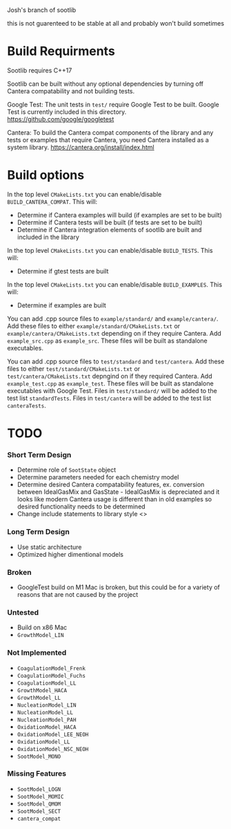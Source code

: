 Josh's branch of sootlib

this is not guarenteed to be stable at all and probably won't build sometimes

# Build Requirments

Sootlib requires C++17

Sootlib can be built without any optional dependencies by turning off Cantera compatability and not building tests.

Google Test: The unit tests in `test/` require Google Test to be built. Google Test is currently included in this
directory. https://github.com/google/googletest

Cantera: To build the Cantera compat components of the library and any tests or examples that require Cantera, you need
Cantera installed as a system library. https://cantera.org/install/index.html

# Build options

In the top level `CMakeLists.txt` you can enable/disable `BUILD_CANTERA_COMPAT`. This will:
* Determine if Cantera examples will build (if examples are set to be built)
* Determine if Cantera tests will be built (if tests are set to be built)
* Determine if Cantera integration elements of sootlib are built and included in the library

In the top level `CMakeLists.txt` you can enable/disable `BUILD_TESTS`. This will:
* Determine if gtest tests are built

In the top level `CMakeLists.txt` you can enable/disable `BUILD_EXAMPLES`. This will:
* Determine if examples are built

You can add .cpp source files to `example/standard/` and `example/cantera/`. Add these files to either
`example/standard/CMakeLists.txt` or `example/cantera/CMakeLists.txt` depending on if they require Cantera. Add
`example_src.cpp` as `example_src`. These files will be built as standalone executables.

You can add .cpp source files to `test/standard` and `test/cantera`. Add these files to either
`test/standard/CMakeLists.txt` or `test/cantera/CMakeLists.txt` depngind on if they required Cantera. Add
`example_test.cpp` as `example_test`. These files will be built as standalone executables with Google Test. Files in
`test/standard/` will be added to the test list `standardTests`. Files in `test/cantera` will be added to the test list
`canteraTests`.

# TODO

### Short Term Design

* Determine role of `SootState` object
* Determine parameters needed for each chemistry model
* Determine desired Cantera compatability features, ex. conversion between IdealGasMix and GasState - IdealGasMix is 
  depreciated and it looks like modern Cantera usage is different than in old examples so desired functionality needs to
  be determined
* Change include statements to library style <>
  
### Long Term Design

* Use static architecture
* Optimized higher dimentional models

### Broken

* GoogleTest build on M1 Mac is broken, but this could be for a variety of reasons that are not caused by the project 

### Untested

* Build on x86 Mac
* `GrowthModel_LIN`

### Not Implemented

* `CoagulationModel_Frenk`
* `CoagulationModel_Fuchs`
* `CoagulationModel_LL`
* `GrowthModel_HACA`
* `GrowthModel_LL`
* `NucleationModel_LIN`
* `NucleationModel_LL`
* `NucleationModel_PAH`
* `OxidationModel_HACA`
* `OxidationModel_LEE_NEOH`
* `OxidationModel_LL`
* `OxidationModel_NSC_NEOH`
* `SootModel_MONO`

### Missing Features

* `SootModel_LOGN`
* `SootModel_MOMIC`
* `SootModel_QMOM`
* `SootModel_SECT`
* `cantera_compat`
